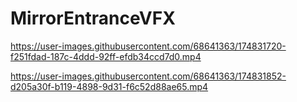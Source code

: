 # MirrorEntranceVFX

https://user-images.githubusercontent.com/68641363/174831720-f251fdad-187c-4ddd-92ff-efdb34ccd7d0.mp4

https://user-images.githubusercontent.com/68641363/174831852-d205a30f-b119-4898-9d31-f6c52d88ae65.mp4


